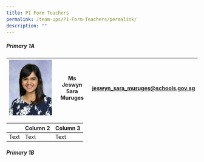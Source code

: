 ```yaml
---
title: P1 Form Teachers
permalink: /team-ups/P1-Form-Teachers/permalink/
description: ""
---
```

##### **Primary 1A**

| ![](/images/Our%20Team%20UPS/P1%20Form%20Teachers/Jeswyn.jpg) | **Ms Jeswyn Sara Muruges** |[jeswyn\_sara\_muruges@schools.gov.sg](mailto:jeswyn_sara_muruges@schools.gov.sg) |
| -------- | -------- | -------- |


|  | Column 2 | Column 3 |
| -------- | -------- | -------- |
| Text     | Text     | Text     |






##### **Primary 1B**